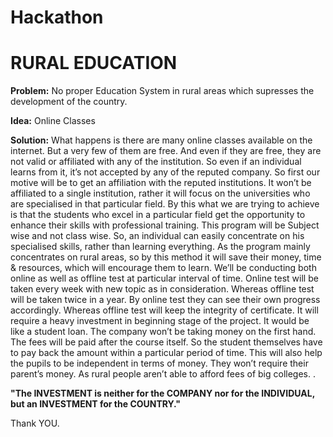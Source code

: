 # Hackathon
# RURAL EDUCATION
**Problem:** No proper Education System in rural areas which supresses the development of the country.

**Idea:** Online Classes

**Solution:** What happens is there are many online classes available on the internet. 
But a very few of them are free. And even if they are free, they are not valid or affiliated with any of the institution. So even if an individual learns from it, it’s not accepted by any of the reputed company.
So first our motive will be to get an affiliation with the reputed institutions. It won’t be affiliated to a single institution, rather it will focus on the universities who are specialised in that particular field.
By this what we are trying to achieve is that the students who excel in a particular field get the opportunity to enhance their skills with professional training.
This program will be Subject wise and not class wise. So, an individual can easily concentrate on his specialised skills, rather than learning everything.
As the program mainly concentrates on rural areas, so by this method it will save their money, time & resources, which will encourage them to learn.
We’ll be conducting both online as well as offline test at particular interval of time. Online test will be taken every week with new topic as in consideration. Whereas offline test will be taken twice in a year.
By online test they can see their own progress accordingly. Whereas offline test will keep the integrity of certificate.
It will require a heavy investment in beginning stage of the project. It would be like a student loan. The company won’t be taking money on the first hand. The fees will be paid after the course itself. So the student themselves have to pay back the amount within a particular period of time. This will also help the pupils to be independent in terms of money. They won’t require their parent’s money. As rural people aren’t able to afford fees of big colleges.
.
 
**"The INVESTMENT is neither for the COMPANY nor for the INDIVIDUAL, but an INVESTMENT for the COUNTRY."**

Thank YOU.
